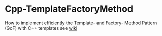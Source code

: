 # Cpp-TemplateFactoryMethod
How to implement efficiently the Template- and Factory- Method Pattern (GoF) with C++ templates
see [wiki](https://github.com/GerdHirsch/Cpp-TemplateFactoryMethod/wiki)
